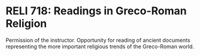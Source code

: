 # RELI 718: Readings in Greco-Roman Religion

Permission of the instructor. Opportunity for reading of ancient documents representing the more important religious trends of the Greco-Roman world.